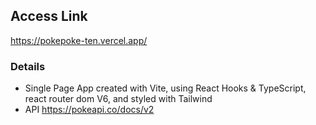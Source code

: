 ## Access Link
https://pokepoke-ten.vercel.app/

### Details
- Single Page App created with Vite, using React Hooks & TypeScript, react router dom V6, and styled with Tailwind
- API https://pokeapi.co/docs/v2


